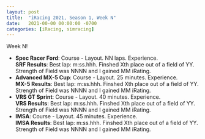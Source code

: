 ```yaml
---
layout: post
title:  "iRacing 2021, Season 1, Week N"
date:   2021-00-00 00:00:00 -0700
categories: [iRacing, simracing]
---
```

Week N!

* **Spec Racer Ford**: Course - Layout. NN laps. Experience.  
**SRF Results**: Best lap: m:ss.hhh. Finshed Xth place out of a field of YY. Strength of Field was NNNN and I gained MM iRating.  
* **Advanced MX-5 Cup**: Course - Layout. 25 minutes. Experience.  
**MX-5 Results**: Best lap: m:ss.hhh. Finshed Xth place out of a field of YY. Strength of Field was NNNN and I gained MM iRating.
* **VRS GT Sprint**: Course - Layout. 40 minutes. Experience.  
**VRS Results**: Best lap: m:ss.hhh. Finshed Xth place out of a field of YY. Strength of Field was NNNN and I gained MM iRating.
* **IMSA**: Course - Layout. 45 minutes. Experience.  
**IMSA Results**: Best lap: m:ss.hhh. Finshed Xth place out of a field of YY. Strength of Field was NNNN and I gained MM iRating.
